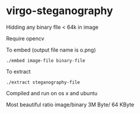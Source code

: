 # virgo-steganography

Hidding any binary flle < 64k in image

Require opencv

To embed (output file name is o.png)

`./embed image-file binary-file`

To extract 

`./extract steganography-file`

Compiled and run on os x and ubuntu

Most beautiful ratio image/binary 3M Byte/ 64 KByte
